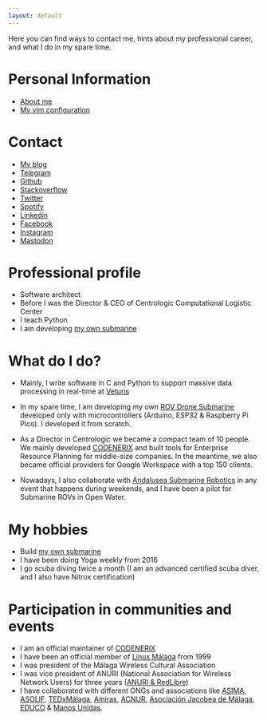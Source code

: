 ```yaml
---
layout: default
---
```


Here you can find ways to contact me, hints about my professional career, and what I do in my spare time.

# Personal Information

- [About me](https://www.juanmitaboada.com/about-me/)
- [My vim configuration](https://github.com/juanmitaboada/vim)

# Contact

- [My blog](https://www.juanmitaboada.com)
- [Telegram](https://t.me/juanmitaboada/)
- [Github](https://github.com/juanmitaboada)
- [Stackoverflow](https://stackoverflow.com/users/1481040/juanmi-taboada)
- [Twitter](https://twitter.com/juanmitaboada)
- [Spotify](https://open.spotify.com/user/br0th3r)
- [Linkedin](https://www.linkedin.com/in/juanmitaboada/)
- [Facebook](https://www.facebook.com/juanmitaboada)
- [Instagram](https://www.instagram.com/br0th3rivery/)
- [Mastodon](https://malaga.social/@juanmitaboada)

# Professional profile

- Software architect
- Before I was the Director & CEO of Centrologic Computational Logistic Center
- I teach Python
- I am developing [my own submarine](https://www.juanmitaboada.com/alioli-rov-submarine-drone-diary/)

# What do I do?

- Mainly, I write software in C and Python to support massive data processing in real-time at [Veturis](http://www.veturis.es)

- In my spare time, I am developing my own [ROV Drone Submarine](https://www.juanmitaboada.com/alioli-rov-submarine-drone-diary/) developed only with microcontrollers (Arduino, ESP32 & Raspberry Pi Pico). I developed it from scratch.

- As a Director in Centrologic we became a compact team of 10 people. We mainly developed [CODENERIX](https://www.codenerix.com) and built tools for Enterprise Resource Planning for middle-size companies. In the meantime, we also became official providers for Google Workspace with a top 150 clients.

- Nowadays, I also collaborate with [Andalusea Submarine Robotics](https://andalu-sea.com/) in any event that happens during weekends, and I have been a pilot for Submarine ROVs in Open Water.

# My hobbies

- Build [my own submarine](https://www.juanmitaboada.com/alioli-rov-submarine-drone-diary/)
- I have been doing Yoga weekly from 2016
- I go scuba diving twice a month (I am an advanced certified scuba diver, and I also have Nitrox certification)

# Participation in communities and events

- I am an official maintainer of [CODENERIX](https://github.com/codenerix/)
- I have been an official member of [Linux Málaga](http://www.linux-malaga.org/) from 1999
- I was president of the Málaga Wireless Cultural Association
- I was vice president of ANURI (National Association for Wireless Network Users) for three years  ([ANURI & RedLibre](https://es.wikipedia.org/wiki/RedLibre))
- I have collaborated with different ONGs and associations like [ASIMA](https://www.asima.org/), [ASOLIF](https://es.wikipedia.org/wiki/Asolif), [TEDxMálaga](https://tedxmalaga.com/), [Amirax](https://www.amirax.org/), [ACNUR](https://www.acnur.org/), [Asociación Jacobea de Málaga](https://caminomozarabedemalaga.com/), [EDUCO](https://www.educo.org/) & [Manos Unidas](https://www.manosunidas.org/).
